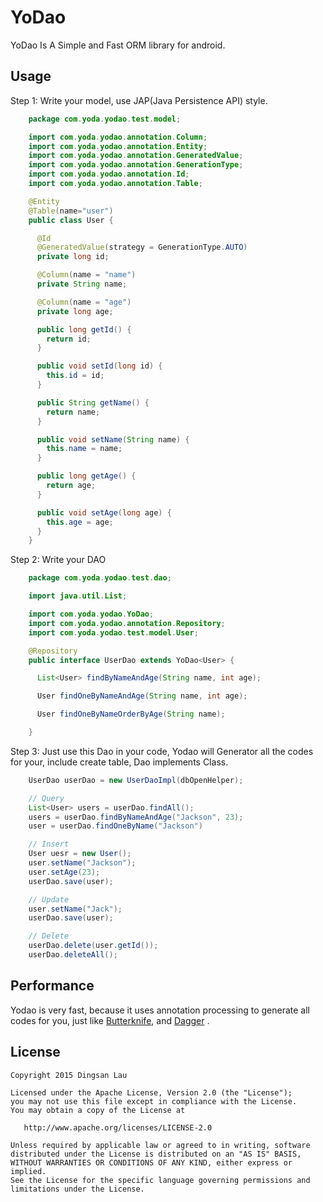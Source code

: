 YoDao
============

YoDao Is A Simple and Fast ORM library for android.


Usage
-----

Step 1: Write your model, use JAP(Java Persistence API) style.

```java
    package com.yoda.yodao.test.model;

    import com.yoda.yodao.annotation.Column;
    import com.yoda.yodao.annotation.Entity;
    import com.yoda.yodao.annotation.GeneratedValue;
    import com.yoda.yodao.annotation.GenerationType;
    import com.yoda.yodao.annotation.Id;
    import com.yoda.yodao.annotation.Table;

    @Entity
    @Table(name="user")
    public class User {

      @Id
      @GeneratedValue(strategy = GenerationType.AUTO)
      private long id;

      @Column(name = "name")
      private String name;

      @Column(name = "age")
      private long age;

      public long getId() {
        return id;
      }

      public void setId(long id) {
        this.id = id;
      }

      public String getName() {
        return name;
      }

      public void setName(String name) {
        this.name = name;
      }

      public long getAge() {
        return age;
      }

      public void setAge(long age) {
        this.age = age;
      }
    }
```


Step 2: Write your DAO


```java
    package com.yoda.yodao.test.dao;

    import java.util.List;

    import com.yoda.yodao.YoDao;
    import com.yoda.yodao.annotation.Repository;
    import com.yoda.yodao.test.model.User;

    @Repository
    public interface UserDao extends YoDao<User> {

      List<User> findByNameAndAge(String name, int age);

      User findOneByNameAndAge(String name, int age);

      User findOneByNameOrderByAge(String name);

    }
```


Step 3: Just use this Dao in your code, Yodao will Generator all the codes for your, include create table, Dao implements Class.

```java
    UserDao userDao = new UserDaoImpl(dbOpenHelper);

    // Query
    List<User> users = userDao.findAll();
    users = userDao.findByNameAndAge("Jackson", 23);
    user = userDao.findOneByName("Jackson")

    // Insert
    User uesr = new User();
    user.setName("Jackson");
    user.setAge(23);
    userDao.save(user);

    // Update
    user.setName("Jack");
    userDao.save(user);

    // Delete
    userDao.delete(user.getId());
    userDao.deleteAll();
```


Performance
-----------

Yodao is very fast, because it uses annotation processing to generate all codes for you, just like [Butterknife](https://github.com/JakeWharton/butterknife), and [Dagger](https://github.com/square/dagger) .



License
-------

    Copyright 2015 Dingsan Lau

    Licensed under the Apache License, Version 2.0 (the "License");
    you may not use this file except in compliance with the License.
    You may obtain a copy of the License at

       http://www.apache.org/licenses/LICENSE-2.0

    Unless required by applicable law or agreed to in writing, software
    distributed under the License is distributed on an "AS IS" BASIS,
    WITHOUT WARRANTIES OR CONDITIONS OF ANY KIND, either express or implied.
    See the License for the specific language governing permissions and
    limitations under the License.
